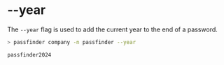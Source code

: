 # --year

The `--year` flag is used to add the current year to the end of a password.

```bash
> passfinder company -n passfinder --year

passfinder2024
```